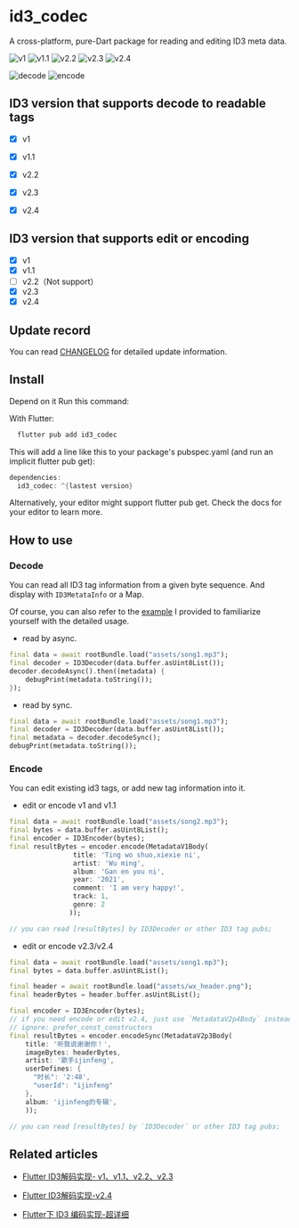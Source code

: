 # id3_codec

A cross-platform, pure-Dart package for reading and editing ID3 meta data.

![v1](https://img.shields.io/badge/ID3-v1-green)
![v1.1](https://img.shields.io/badge/ID3-v1.1-green)
![v2.2](https://img.shields.io/badge/ID3-v2.2-green)
![v2.3](https://img.shields.io/badge/ID3-v2.3-green)
![v2.4](https://img.shields.io/badge/ID3-v2.4-green)

![decode](https://img.shields.io/badge/ID3-decode-red)
![encode](https://img.shields.io/badge/ID3-encode-yellow)

## ID3 version that supports decode to readable tags

- [x] v1
- [x] v1.1
- [x] v2.2
- [x] v2.3
- [x] v2.4


## ID3 version that supports edit or encoding

- [x] v1
- [x] v1.1
- [ ] v2.2（Not support）
- [x] v2.3
- [x] v2.4

## Update record

You can read [CHANGELOG](https://github.com/ijinfeng/id3_codec/blob/main/CHANGELOG.md) for detailed update information.

## Install

Depend on it
Run this command:

With Flutter:
```dart
  flutter pub add id3_codec
```

This will add a line like this to your package's pubspec.yaml (and run an implicit flutter pub get):

```dart
dependencies:
  id3_codec: ^{lastest version}
```

Alternatively, your editor might support flutter pub get. Check the docs for your editor to learn more.

## How to use

### Decode

You can read all ID3 tag information from a given byte sequence. And display with `ID3MetataInfo` or a Map.

Of course, you can also refer to the [example](https://github.com/ijinfeng/id3_codec/tree/main/example) I provided to familiarize yourself with the detailed usage.

* read by async.
```dart
final data = await rootBundle.load("assets/song1.mp3");
final decoder = ID3Decoder(data.buffer.asUint8List());
decoder.decodeAsync().then((metadata) {
    debugPrint(metadata.toString());
});
```

* read by sync.
```dart
final data = await rootBundle.load("assets/song1.mp3");
final decoder = ID3Decoder(data.buffer.asUint8List());
final metadata = decoder.decodeSync();
debugPrint(metadata.toString());
```

### Encode

You can edit existing id3 tags, or add new tag information into it.

* edit or encode v1 and v1.1
```dart
final data = await rootBundle.load("assets/song2.mp3");
final bytes = data.buffer.asUint8List();
final encoder = ID3Encoder(bytes);
final resultBytes = encoder.encode(MetadataV1Body(
                title: 'Ting wo shuo,xiexie ni',
                artist: 'Wu ming',
                album: 'Gan en you ni',
                year: '2021',
                comment: 'I am very happy!',
                track: 1,
                genre: 2
               ));

// you can read [resultBytes] by ID3Decoder or other ID3 tag pubs;
```
* edit or encode v2.3/v2.4

```dart
final data = await rootBundle.load("assets/song1.mp3");
final bytes = data.buffer.asUint8List();

final header = await rootBundle.load("assets/wx_header.png");
final headerBytes = header.buffer.asUint8List();

final encoder = ID3Encoder(bytes);
// if you need encode or edit v2.4, just use `MetadataV2p4Body` instead of `MetadataV2p3Body`
// ignore: prefer_const_constructors
final resultBytes = encoder.encodeSync(MetadataV2p3Body(
    title: '听我说谢谢你！',
    imageBytes: headerBytes,
    artist: '歌手ijinfeng',
    userDefines: {
      "时长": '2:48',
      "userId": "ijinfeng"
    },
    album: 'ijinfeng的专辑',
    )); 

// you can read [resultBytes] by `ID3Decoder` or other ID3 tag pubs;
```

## Related articles

- [Flutter ID3解码实现- v1、v1.1、v2.2、v2.3](https://juejin.cn/post/7166063262541283336)

- [Flutter ID3解码实现-v2.4](https://juejin.cn/post/7168678355020021796)

- [Flutter下 ID3 编码实现-超详细](https://juejin.cn/post/7171373297639112734)